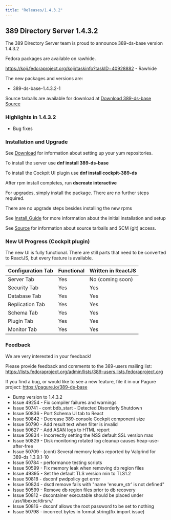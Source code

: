 ```yaml
---
title: "Releases/1.4.3.2"
---
```


389 Directory Server 1.4.3.2
-----------------------------

The 389 Directory Server team is proud to announce 389-ds-base version 1.4.3.2

Fedora packages are available on rawhide.

<https://koji.fedoraproject.org/koji/taskinfo?taskID=40928882> - Rawhide


The new packages and versions are:

- 389-ds-base-1.4.3.2-1

Source tarballs are available for download at [Download 389-ds-base Source](https://releases.pagure.org/389-ds-base/389-ds-base-1.4.3.2.tar.bz2)

### Highlights in 1.4.3.2

- Bug fixes

### Installation and Upgrade 

See [Download](../download.html) for information about setting up your yum repositories.

To install the server use **dnf install 389-ds-base**

To install the Cockpit UI plugin use **dnf install cockpit-389-ds**

After rpm install completes, run **dscreate interactive**

For upgrades, simply install the package.  There are no further steps required.

There are no upgrade steps besides installing the new rpms 

See [Install\_Guide](../howto/howto-install-389.html) for more information about the initial installation and setup

See [Source](../development/source.html) for information about source tarballs and SCM (git) access.

### New UI Progress (Cockpit plugin)

The new UI is fully functional.  There are still parts that need to be converted to ReactJS, but every feature is available.

|Configuration Tab  |Functional  |Written in ReactJS |
|-------------------|------------|-------------------|
|Server Tab         |Yes         |No (coming soon)   |
|Security Tab       |Yes         |Yes                |
|Database Tab       |Yes         |Yes                |
|Replication Tab    |Yes         |Yes                |
|Schema Tab         |Yes         |Yes                |
|Plugin Tab         |Yes         |Yes                |
|Monitor Tab        |Yes         |Yes                |


### Feedback

We are very interested in your feedback!

Please provide feedback and comments to the 389-users mailing list: <https://lists.fedoraproject.org/admin/lists/389-users.lists.fedoraproject.org>

If you find a bug, or would like to see a new feature, file it in our Pagure project: <https://pagure.io/389-ds-base>

- Bump version to 1.4.3.2
- Issue 49254 - Fix compiler failures and warnings
- Issue 50741 - cont bdb_start - Detected Disorderly Shutdown
- Issue 50836 - Port Schema UI tab to React
- Issue 50842 - Decrease 389-console Cockpit component size
- Issue 50790 - Add result text when filter is invalid
- Issue 50627 - Add ASAN logs to HTML report
- Issue 50834 - Incorrectly setting the NSS default SSL version max
- Issue 50829 - Disk monitoring rotated log cleanup causes heap-use-after-free
- Issue 50709 - (cont) Several memory leaks reported by Valgrind for 389-ds 1.3.9.1-10
- Issue 50784 - performance testing scripts
- Issue 50599 - Fix memory leak when removing db region files
- Issue 49395 - Set the default TLS version min to TLS1.2
- Issue 50818 - dsconf pwdpolicy get error
- Issue 50824 - dsctl remove fails with "name 'ensure_str' is not defined"
- Issue 50599 - Remove db region files prior to db recovery
- Issue 50812 - dscontainer executable should be placed under /usr/libexec/dirsrv/
- Issue 50816 - dsconf allows the root password to be set to nothing
- Issue 50798 - incorrect bytes in format string(fix import issue)

